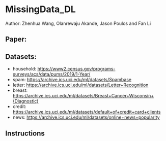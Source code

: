 # MissingData_DL

Author: Zhenhua Wang, Olanrewaju Akande, Jason Poulos and Fan Li

## Paper: 

## Datasets:
  - household: https://www2.census.gov/programs-surveys/acs/data/pums/2019/1-Year/
  - spam: https://archive.ics.uci.edu/ml/datasets/Spambase
  - letter: https://archive.ics.uci.edu/ml/datasets/Letter+Recognition
  - breast: https://archive.ics.uci.edu/ml/datasets/Breast+Cancer+Wisconsin+(Diagnostic)
  - credit: https://archive.ics.uci.edu/ml/datasets/default+of+credit+card+clients
  - news: https://archive.ics.uci.edu/ml/datasets/online+news+popularity
## Instructions

